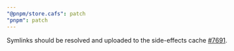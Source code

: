 ```yaml
---
"@pnpm/store.cafs": patch
"pnpm": patch
---
```


Symlinks should be resolved and uploaded to the side-effects cache [#7691](https://github.com/pnpm/pnpm/issues/7691).
